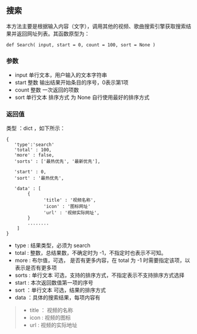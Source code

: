 ## 搜索

本方法主要是根据输入内容（文字），调用其他的视频、歌曲搜索引擎获取搜索结果并返回网址列表。其函数原型为：
```
def Search( input, start = 0, count = 100, sort = None )
```
###  参数   
* input 单行文本，用户输入的文本字符串
* start 整数 输出结果开始条目的序号，0表示第1项
* count 整数 一次返回的项数
* sort 单行文本 排序方式 为 None 自行使用最好的排序方式

### 返回值
类型 ：dict ，如下所示：
```
{
   'type':'search'
   'total' : 100,
   'more' : false,
   'sorts' : ['最热优先', '最新优先'],

   'start' : 0,
   'sort' : '最热优先',
   
   'data' : [ 
        {
              'title' : '视频名称',
              'icon' : '图标网址'
              'url' : '视频实际网址',             
        }
        ........
    ]
}
```
* type : 结果类型，必须为 search
* total : 整数，总结果数，不确定时为 -1，不指定时也表示不可知。
* more : 布尔值，可选， 是否有更多内容，在 total 为 -1 时需要指定该项，以表示是否有更多项
* sorts : 单行文本 可选，支持的排序方式，不指定表示不支持排序方式选择
* start : 本次返回数值第一项的序号
* sort ：单行文本 可选，结果的排序方式
* data ：具体的搜索结果，每项内容有

>* title ： 视频的名称
>* icon : 视频的图标
>* url : 视频的实际地址
